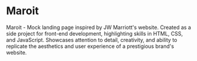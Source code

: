 # Maroit

Maroit - Mock landing page inspired by JW Marriott's website. Created as a side project for front-end development, highlighting skills in HTML, CSS, and JavaScript. Showcases attention to detail, creativity, and ability to replicate the aesthetics and user experience of a prestigious brand's website.
